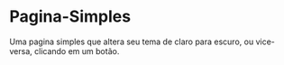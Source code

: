 # Pagina-Simples
Uma pagina simples que altera seu tema de claro para escuro, ou vice-versa, clicando em um botão. 
